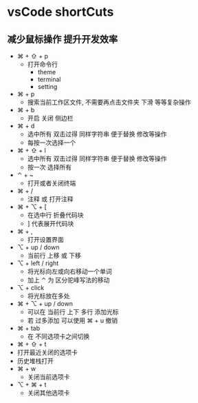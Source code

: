# vsCode shortCuts

## 减少鼠标操作 提升开发效率

+ ⌘ + ⇧ + p
  + 打开命令行
    + theme
    + terminal
    + setting
+ ⌘ + p
  + 搜索当前工作区文件, 不需要再点击文件夹 下滑 等等复杂操作
+ ⌘ + b
  + 开启 关闭 侧边栏
+ ⌘ + d
  + 选中所有 双击过得 同样字符串 便于替换 修改等操作
  + 每按一次选择一个
+ ⌘ + ⇧ + l
  + 选中所有 双击过得 同样字符串 便于替换 修改等操作
  + 按一次 选择所有
+ ⌃ + ~
  + 打开或者关闭终端
+ ⌘ + /
  + 注释 或 打开注释
+ ⌘ + ⌥ + [
  + 在选中行 折叠代码块
  + ] 代表展开代码块
+ ⌘ + ,
  + 打开设置界面 
+ ⌥ + up / down
  + 当前行 上移 或 下移
+ ⌥ + left / right
  + 将光标向左或向右移动一个单词
  + 加上 ⌃ 为 区分驼峰写法的移动
+ ⌥ + click
  + 将光标放在多处 
+ ⌘ + ⌥ + up / down
  + 可以在 当前行 上下 多行 添加光标
  + 若 过多添加 可以使用 ⌘ + u 撤销
+ ⌘ + tab
  + 在 不同选项卡之间切换
+  ⌘ + ⇧ + t
  + 打开最近关闭的选项卡
  + 历史堆栈打开
+ ⌘ + w
  + 关闭当前选项卡
+ ⌥ + ⌘ +  t
  + 关闭其他选项卡
